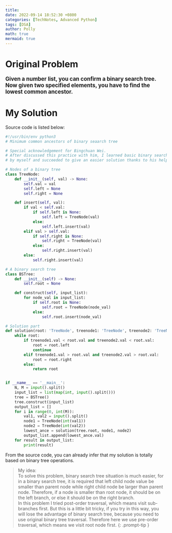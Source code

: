 ```yaml
---
title: 
date: 2022-09-14 18:52:30 +0800
categories: [TechNotes, Advanced Python]
tags: [DSA]
author: Polly
math: true
mermaid: true
---
```

<span id="/posts/%E7%BB%99%E6%96%87%E7%AB%A0%E5%8A%A0%E4%B8%8A%E4%BA%86%E8%AE%BF%E9%97%AE%E7%BB%9F%E8%AE%A1/" class="leancloud_visitors" data-flag-title="Leetcode-----Binary Search Tree">
   <i class="fa fa-eye"><span class="leancloud-visitors-count"></span></i>
</span>

# Original Problem

<big><b>Given a number list, you can confirm a binary search tree. Now given two specified elements, you have to find the lowest common ancestor. </b></big>


# My Solution

Source code is listed below:

```python
#!/usr/bin/env python3
# Minimum common ancestors of binary seaarch tree

# Special acknowledgement for Bingchuan Wei.
# After discussed this practice with him, I learned basic binary search tree operation
# by myself and succeeded to give an easier solution thanks to his help.

# Nodes of a binary tree
class TreeNode:
    def __init__(self, val) -> None:
        self.val = val
        self.left = None
        self.right = None

    def insert(self, val):
        if val < self.val:
            if self.left is None:
                self.left = TreeNode(val)
            else:
                self.left.insert(val)
        elif val > self.val:
            if self.right is None:
                self.right = TreeNode(val)
            else:
                self.right.insert(val)
        else:
            self.right.insert(val)

# A binary search tree
class BSTree:
    def __init__(self) -> None:
        self.root = None

    def construct(self, input_list):
        for node_val in input_list:
            if self.root is None:
                self.root = TreeNode(node_val)
            else:
                self.root.insert(node_val)

# Solution part
def solution(root: 'TreeNode', treenode1: 'TreeNode', treenode2: 'TreeNode'):
    while root:
        if treenode1.val < root.val and treenode2.val < root.val:
            root = root.left
            continue
        elif treenode1.val > root.val and treenode2.val > root.val:
            root = root.right
        else:
            return root


if __name__ == '__main__':
    N, M = input().split()
    input_list = list(map(int, input().split()))
    tree = BSTree()
    tree.construct(input_list)
    output_list = []
    for i in range(0, int(M)):
        val1, val2 = input().split()
        node1 = TreeNode(int(val1))
        node2 = TreeNode(int(val2))
        lowest_ance = solution(tree.root, node1, node2)
        output_list.append(lowest_ance.val)
    for result in output_list:
        print(result)
```

From the source code, you can already infer that my solution is totally based on binary tree operations.

> My idea:<br>
To solve this problem, binary search tree situation is much easier, for in a binary search tree, it is required that left child node value be smaller than parent node while right child node be larger than parent node. Therefore, if a node is smaller than root node, it should be on the left branch, or else it should be on the right branch. <br>
In this problem I tried post-order traversal, which means visit sub-branches first. But this is a little bit tricky, if you try in this way, you will lose the advantage of binary search tree, because you need to use original binary tree traversal. Therefore here we use pre-order traversal, which means we visit root node first.
{: .prompt-tip }

